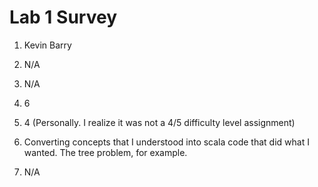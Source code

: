 Lab 1 Survey
============

1.  Kevin Barry

2.  N/A

3.  N/A

4.  6

5.  4 (Personally. I realize it was not a 4/5 difficulty level assignment)

6.  Converting concepts that I understood into scala code that did what I wanted. The tree problem, for example.  

7.  N/A
